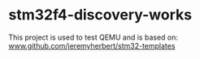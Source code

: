 # stm32f4-discovery-works
This project is used to test QEMU and is based on: 
www.github.com/jeremyherbert/stm32-templates
